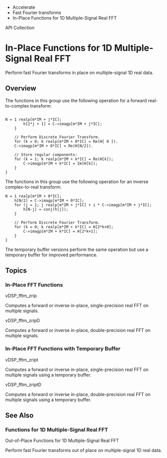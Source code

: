

- Accelerate
- Fast Fourier transforms
-  In-Place Functions for 1D Multiple-Signal Real FFT 

API Collection

# In-Place Functions for 1D Multiple-Signal Real FFT

Perform fast Fourier transforms in place on multiple-signal 1D real data.

## Overview

The functions in this group use the following operation for a forward real-to-complex transform:

```

N = 1 realp[m*IM + j*IC];
        h[2*j + 1] = C->imagp[m*IM + j*IC];
    }

    // Perform Discrete Fourier Transform.
    for (k = 0; k realp[m*IM + 0*IC] = Re(H[ 0 ]).
    C->imagp[m*IM + 0*IC] = Re(H[N/2]).

    // Store regular components:
    for (k = 1; k realp[m*IM + k*IC] = Re(H[k]);
        C->imagp[m*IM + k*IC] = Im(H[k]);
    }
}

```

The functions in this group use the following operation for an inverse complex-to-real transform:

```
N = 1 realp[m*IM + 0*IC];
    h[N/2] = C->imagp[m*IM + 0*IC];
    for (j = 1; j realp[m*IM + j*IC] + i * C->imagp[m*IM + j*IC];
        h[N-j] = conj(h[j]);
    }

    // Perform Discrete Fourier Transform.
    for (k = 0; k realp[m*IM + k*IC] = H[2*k+0];
        C->imagp[m*IM + k*IC] = H[2*k+1];
    }
}

```

The temporary buffer versions perform the same operation but use a temporary buffer for improved performance.

## Topics

### In-Place FFT Functions

vDSP_fftm_zrip

Computes a forward or inverse in-place, single-precision real FFT on multiple signals.

vDSP_fftm_zripD

Computes a forward or inverse in-place, double-precision real FFT on multiple signals.

### In-Place FFT Functions with Temporary Buffer

vDSP_fftm_zript

Computes a forward or inverse in-place, single-precision real FFT on multiple signals using a temporary buffer.

vDSP_fftm_zriptD

Computes a forward or inverse in-place, double-precision real FFT on multiple signals using a temporary buffer.

## See Also

### Functions for 1D Multiple-Signal Real FFT

Out-of-Place Functions for 1D Multiple-Signal Real FFT

Perform fast Fourier transforms out of place on multiple-signal 1D real data.

